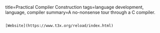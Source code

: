 title=Practical Compiler Construction
tags=language development, language, compiler
summary=A no-nonsense tour through a C compiler.
~~~~~~

[Website](https://www.t3x.org/reload/index.html)

